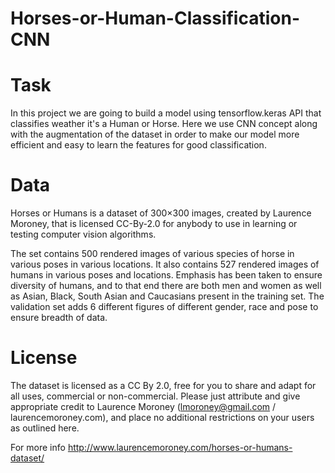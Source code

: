 # Horses-or-Human-Classification-CNN

Task
=====

In this project we are going to build a model using tensorflow.keras API that classifies weather it's a Human or Horse. Here we use CNN concept along with the augmentation of the dataset in order to make our model more efficient and easy to learn the features for good classification.

Data
=====
Horses or Humans is a dataset of 300×300 images, created by Laurence Moroney, that is licensed CC-By-2.0 for anybody to use in learning or testing computer vision algorithms.

The set contains 500 rendered images of various species of horse in various poses in various locations. It also contains 527 rendered images of humans in various poses and locations. Emphasis has been taken to ensure diversity of humans, and to that end there are both men and women as well as Asian, Black, South Asian and Caucasians present in the training set. The validation set adds 6 different figures of different gender, race and pose to ensure breadth of data.

License
========
The dataset is licensed as a CC By 2.0, free for you to share and adapt for all uses, commercial or non-commercial. Please just attribute and give appropriate credit to Laurence Moroney (lmoroney@gmail.com / laurencemoroney.com), and place no additional restrictions on your users as outlined here.

For more info http://www.laurencemoroney.com/horses-or-humans-dataset/
